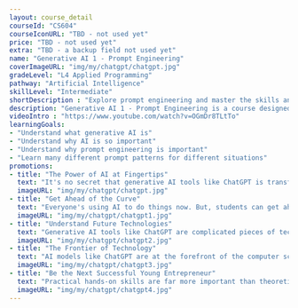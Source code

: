 ```yaml
---
layout: course_detail
courseId: "CS604"
courseIconURL: "TBD - not used yet"
price: "TBD - not used yet"
extra: "TBD - a backup field not used yet"
name: "Generative AI 1 - Prompt Engineering"
coverImageURL: "img/my/chatgpt/chatgpt.jpg"
gradeLevel: "L4 Applied Programming"
pathway: "Artificial Intelligence"
skillLevel: "Intermediate"
shortDescription : "Explore prompt engineering and master the skills and techniques for customizing conversation generation models!"
description: "Generative AI 1 - Prompt Engineering is a course designed to help students get the most out of generative AI models. Get ahead of the curve by training AI to do as students command using simple but effective prompt engineering techniques."
videoIntro : "https://www.youtube.com/watch?v=OGmDr8TLtTo"
learningGoals:
- "Understand what generative AI is"
- "Understand why AI is so important"
- "Understand why prompt engineering is important"
- "Learn many different prompt patterns for different situations"
promotions:
- title: "The Power of AI at Fingertips"
  text: "It's no secret that generative AI tools like ChatGPT is transforming the way that we solve everyday problems. Go beyond that by learning how to make models do nearly anything students need it to."
  imageURL: "img/my/chatgpt/chatgpt.jpg"
- title: "Get Ahead of the Curve"
  text: "Everyone's using AI to do things now. But, students can get ahead of the curve and learn advanced tips and tricks with AI to get things done quicker."
  imageURL: "img/my/chatgpt/chatgpt1.jpg"
- title: "Understand Future Technologies"
  text: "Generative AI tools like ChatGPT are complicated pieces of technology wrapped in a user friendly website. Students stand to learn a lot of interesting computer science principles from trying to learn the inner workings of generative AI models."
  imageURL: "img/my/chatgpt/chatgpt2.jpg"
- title: "The Frontier of Technology"
  text: "AI models like ChatGPT are at the forefront of the computer science industry as we all try to surpass it and create the next revolutionary piece of software. Students can see firsthand what is currently going on in the industry."
  imageURL: "img/my/chatgpt/chatgpt3.jpg"
- title: "Be the Next Successful Young Entrepreneur"
  text: "Practical hands-on skills are far more important than theoretical knowledge. Every course is designed for students to learn how to turn an idea for a project into a practical reality through hard work. Young little entrepreneurs are developed during these challenges."
  imageURL: "img/my/chatgpt/chatgpt4.jpg"
---
```

